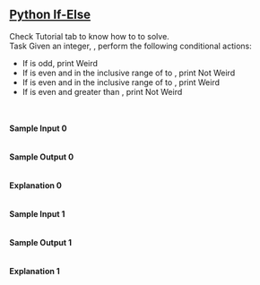 ## **[Python If-Else](https://www.hackerrank.com/challenges/py-if-else)** 
Check Tutorial tab to know how to to solve.<br>Task
Given an integer, , perform the following conditional actions:<br><ul><li>If is odd, print Weird</li><li>If is even and in the inclusive range of to , print Not Weird</li><li>If is even and in the inclusive range of to , print Weird</li><li>If is even and greater than , print Not Weird</li></ul><br><br>**Sample Input 0**<br><code></code><br><br>**Sample Output 0**<br><code></code><br><br>**Explanation 0**<br><br><br>**Sample Input 1**<br><code></code><br><br>**Sample Output 1**<br><code></code><br><br>**Explanation 1**<br><br>